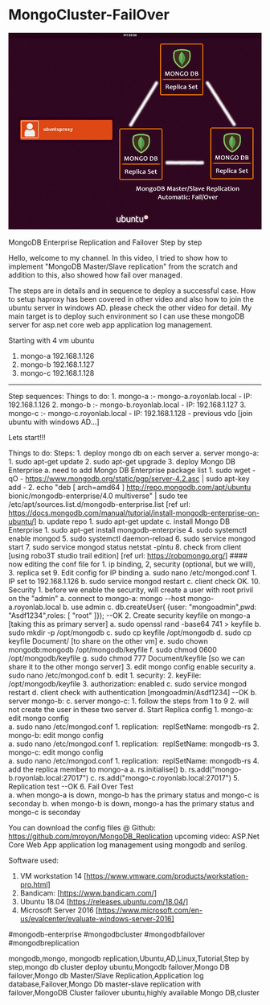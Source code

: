 # MongoCluster-FailOver

<img src="MongoCluster copy.png" />



MongoDB Enterprise Replication and Failover Step by step

Hello, welcome to my channel. In this video, I tried to show how to implement "MongoDB Master/Slave replication" from the scratch and addition to this, also showed how fail over managed.

The steps are in details and in sequence to deploy a successful case.  How to setup haproxy has been covered in other video and also how to join the ubuntu server in windows AD. please check the other video for detail. 
My main target is to deploy such environment so I can use these mongoDB server for asp.net core web app application log management.

Starting with 4 vm ubuntu 
 1. mongo-a 192.168.1.126
 2. mongo-b 192.168.1.127
 3. mongo-c 192.168.1.128
 
 
  ---------------------------------------------------
 Step sequences:
Things to do:
     1. mongo-a :- mongo-a.royonlab.local - IP: 192.168.1.126
	2. mongo-b :- mongo-b.royonlab.local - IP: 192.168.1.127
	3. mongo-c :- mongo-c.royonlab.local - IP: 192.168.1.128 - previous vdo [join ubuntu with windows AD...]
	
Lets start!!!

Things to do:
Steps:
		1. deploy mongo db on each server
			a. server mongo-a: 
				1. sudo apt-get update
				2. sudo apt-get upgrade
				3. deploy Mongo DB Enterprise
					a. need to add Mongo DB Enterprise package list
						1. sudo wget -qO - https://www.mongodb.org/static/pgp/server-4.2.asc | sudo apt-key add - 
						2. echo "deb [ arch=amd64 ] http://repo.mongodb.com/apt/ubuntu bionic/mongodb-enterprise/4.0 multiverse" | sudo tee /etc/apt/sources.list.d/mongodb-enterprise.list
						[ref url: https://docs.mongodb.com/manual/tutorial/install-mongodb-enterprise-on-ubuntu/]
					b. update repo
						1. sudo apt-get update
					c. install Mongo DB Enterprise
						1. sudo apt-get install mongodb-enterprise
				4. sudo systemctl enable mongod
				5. sudo systemctl daemon-reload
				6. sudo service mongod start
				7. sudo service mongod status netstat -plntu
				8. check from client [using robo3T studio trail edition]
					[ref url: https://robomongo.org/]
				#### now editing the conf file for 1. ip binding, 2, security (optional, but we will), 3. replica set
				9. Edit config for IP binding
					a. sudo nano /etc/mongod.conf
						1. IP set to 192.168.1.126
					b. 	sudo service mongod restart
					c. client check OK.
				10. Security
					1. before we enable the security, will create a user with root privil on the "admin"
						a. connect to mongo-a: mongo --host mongo-a.royonlab.local
						b. use admin
						c. db.createUser( {user: "mongoadmin",pwd: "Asdf1234",roles: [ "root" ]}); --OK
					2. Create security keyfile on mongo-a [taking this as primary server]
						a. sudo openssl rand -base64 741 > keyfile
						b. sudo mkdir -p /opt/mongodb
						c. sudo cp keyfile /opt/mongodb
						d. sudo cp keyfile Document/ [to share on the other vm]
						e. sudo chown mongodb:mongodb /opt/mongodb/keyfile
						f. sudo chmod 0600 /opt/mongodb/keyfile
						g. sudo chmod 777 Document/keyfile [so we can share it to the other mongo server]
					3. edit mongo config enable security
						a. sudo nano /etc/mongod.conf
						b. edit
							1. security:
							2. keyFile: /opt/mongodb/keyfile
							3. authorization: enabled
						c. sudo service mongod restart
						d. client check with authentication [mongoadmin/Asdf1234] --OK
			b. server mongo-b: 
			c. server mongo-c: 
				1. follow the steps from 1 to 9
				2. will not create the user in these two server
			d. Start Replica config
				1. mongo-a: edit mongo config	
					a. sudo nano /etc/mongod.conf
						1. replication:  replSetName: mongodb-rs
				2. 	mongo-b: edit mongo config	
					a. sudo nano /etc/mongod.conf
						1. replication:  replSetName: mongodb-rs
				3. mongo-c: edit mongo config	
					a. sudo nano /etc/mongod.conf
						1. replication:  replSetName: mongodb-rs
				4. add the replica member to mongo-a
					a. rs.initialise()
					b. rs.add("mongo-b.royonlab.local:27017")
					c. rs.add("mongo-c.royonlab.local:27017")
				5. Replication test --OK
				6. Fail Over Test  
					a. when mongo-a is down, mongo-b has the primary status and mongo-c is seconday
					b. when mongo-b is down, mongo-a has the primary status and mongo-c is seconday
				

You can download the config files @
Github: https://github.com/mroyon/MongoDB_Replication
upcoming video: ASP.Net Core Web App application log management using mongodb and serilog.

Software used:
1. VM workstation 14 [https://www.vmware.com/products/workstation-pro.html]
2. Bandicam: [https://www.bandicam.com/]
3. Ubuntu 18.04 [https://releases.ubuntu.com/18.04/]
4. Microsoft Server 2016 [https://www.microsoft.com/en-us/evalcenter/evaluate-windows-server-2016]



#mongodb-enterprise
#mongodbcluster
#mongodbfailover
#mongodbreplication


mongodb,mongo, mongodb replication,Ubuntu,AD,Linux,Tutorial,Step by step,mongo db cluster deploy ubuntu,Mongodb failover,Mongo DB failover,Mongo db Master/Slave Replication,Application log database,Failover,Mongo Db master-slave replication with failover,MongoDB Cluster failover ubuntu,highly available Mongo DB,cluster

